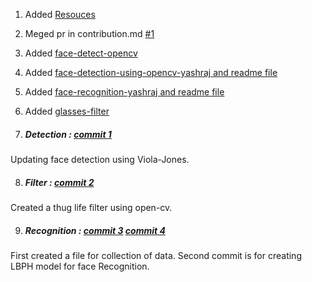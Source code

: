 
1. Added [Resouces](https://github.com/akshitagupta15june/Phiz-X/tree/main/Resources)

2. Meged pr in contribution.md [#1](https://github.com/akshitagupta15june/Phiz-X/pull/1)

3. Added [face-detect-opencv](https://github.com/akshitagupta15june/Phiz-X/blob/main/Face-Detection/Face-Detection-using-opencv/Face-detection.py)

4. Added [face-detection-using-opencv-yashraj and readme file](https://github.com/yashrajsingh11/Phiz-X/commit/05d6468409e5f9531810922d5ed59769b6ee56c0)

5. Added [face-recognition-yashraj and readme file](https://github.com/yashrajsingh11/Phiz-X/commit/2b5078165cf8635e311cdcf0cb4ce8c32afbe2b0)

6. Added [glasses-filter](https://github.com/yashrajsingh11/Phiz-X/commit/903621764859ba134962a74265c62ec84791fdab)
 
7. ##### Detection : [commit 1](https://github.com/akshitagupta15june/Phiz-X/pull/5/commits/cc56d82ad4340615acbdb08fc8e20c51c06f412f)
Updating face detection using Viola-Jones.

8. ##### Filter : [commit 2](https://github.com/akshitagupta15june/Phiz-X/pull/5/commits/65cff37fd092bcfca5208c01b0c4b139f96c99dc)
Created a thug life filter using open-cv.

9. ##### Recognition : [commit 3](https://github.com/akshitagupta15june/Phiz-X/pull/5/commits/ca60d5573f3320613a37d29bd03b420c358e3903) [commit 4](https://github.com/akshitagupta15june/Phiz-X/pull/5/commits/06b05f8065dab387af2f615d7b9d37ff2a976d36)
First created a file for collection of data.
Second commit is for creating LBPH model for face Recognition.
